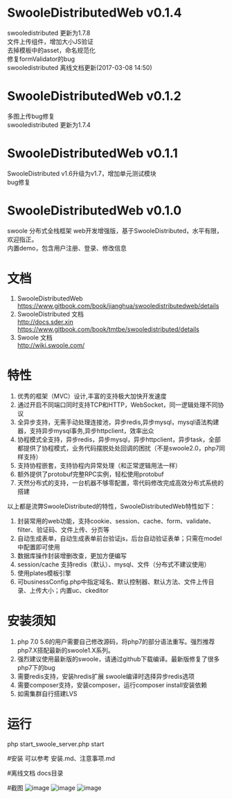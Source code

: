 # SwooleDistributedWeb v0.1.4
swooledistributed 更新为1.7.8  
文件上传组件，增加大小JS验证  
去掉模板中的asset，命名规范化  
修复formValidator的bug  
swooledistributed 离线文档更新(2017-03-08 14:50)
# SwooleDistributedWeb v0.1.2
多图上传bug修复   
swooledistributed 更新为1.7.4
# SwooleDistributedWeb v0.1.1
SwooleDistributed v1.6升级为v1.7，增加单元测试模块  
bug修复
# SwooleDistributedWeb v0.1.0
swoole 分布式全栈框架 web开发增强版，基于SwooleDistributed，水平有限，欢迎指正。  
内置demo，包含用户注册、登录、修改信息

# 文档
1. SwooleDistributedWeb  
 https://www.gitbook.com/book/jianghua/swooledistributedweb/details
2. SwooleDistributed 文档  
 http://docs.sder.xin  
 https://www.gitbook.com/book/tmtbe/swooledistributed/details
3. Swoole 文档  
 http://wiki.swoole.com/

# 特性  
1. 优秀的框架（MVC）设计,丰富的支持极大加快开发速度  
2. 通过开启不同端口同时支持TCP和HTTP，WebSocket，同一逻辑处理不同协议  
3. 全异步支持，无需手动处理连接池，异步redis,异步mysql，mysql语法构建器，支持异步mysql事务,异步httpclient，效率出众  
4. 协程模式全支持，异步redis，异步mysql，异步httpclient，异步task，全部都提供了协程模式，业务代码摆脱处处回调的困扰（不是swoole2.0，php7同样支持）  
5. 支持协程嵌套，支持协程内异常处理（和正常逻辑用法一样）  
6. 额外提供了protobuf完整RPC实例，轻松使用protobuf  
7. 天然分布式的支持，一台机器不够零配置，零代码修改完成高效分布式系统的搭建  
  
以上都是流弊SwooleDistributed的特性，SwooleDistributedWeb特性如下：  
1. 封装常用的web功能，支持cookie、session、cache、form、validate、filter、验证码、文件上传、分页等  
2. 自动生成表单，自动生成表单前台验证js，后台自动验证表单；只需在model中配置即可使用  
3. 数据库操作封装增删改查，更加方便编写  
4. session/cache 支持redis（默认）、mysql、文件（分布式不建议使用）  
5. 使用plates模板引擎  
6. 可businessConfig.php中指定域名、默认控制器、默认方法、文件上传目录、上传大小；内置uc、ckeditor  

# 安装须知
1. php 7.0  5.6的用户需要自己修改源码，将php7的部分语法重写。强烈推荐php7.X搭配最新的swoole1.X系列。
2. 强烈建议使用最新版的swoole，请通过github下载编译。最新版修复了很多php7下的bug  
3. 需要redis支持，安装hredis扩展  swoole编译时选择异步redis选项  
4. 需要composer支持，安装composer，运行composer install安装依赖  
5. 如需集群自行搭建LVS  

# 运行
php start_swoole_server.php start  

#安装
可以参考  安装.md、注意事项.md

#离线文档
docs目录

#截图
![image](https://github.com/jianghua/SwooleDistributedWeb/blob/master/screenshots/login.jpg)
![image](https://github.com/jianghua/SwooleDistributedWeb/blob/master/screenshots/reg.png)
![image](https://github.com/jianghua/SwooleDistributedWeb/blob/master/screenshots/profile.jpg)